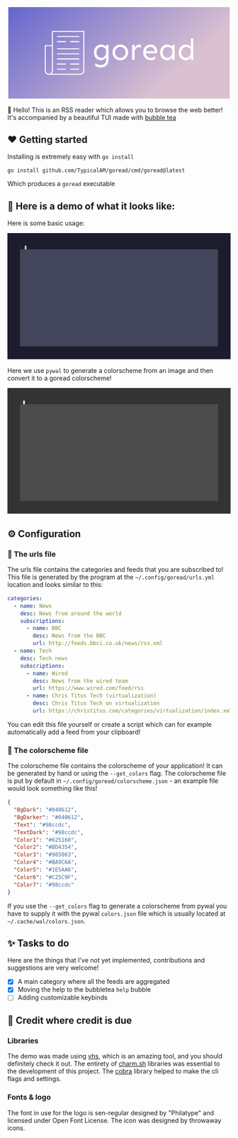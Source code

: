 <p align="center">
    <img width="500" src="assets/cover.png" />
</p>

👋 Hello! This is an RSS reader which allows you to browse the web better! It's accompanied by a beautiful TUI made
with [bubble tea](https://github.com/charmbracelet/bubbletea)

## ❤️ Getting started

Installing is extremely easy with `go install`

```
go install github.com/TypicalAM/goread/cmd/goread@latest
```

Which produces a `goread` executable

## 📸 Here is a demo of what it looks like:

Here is some basic usage:

<p align="center">
    <img width="700" src="assets/example1.gif" />
</p>

Here we use `pywal` to generate a colorscheme from an image and then convert it to a goread colorscheme!

<p align="center">
    <img width="700" src="assets/example2.gif" />
</p>

## ⚙️ Configuration

### 📝 The urls file

The urls file contains the categories and feeds that you are subscribed to! This file is generated by the program at
the `~/.config/goread/urls.yml` location and looks similar to this:

```yaml
categories:
  - name: News
    desc: News from around the world
    subscriptions:
      - name: BBC
        desc: News from the BBC
        url: http://feeds.bbci.co.uk/news/rss.xml
  - name: Tech
    desc: Tech news
    subscriptions:
      - name: Wired
        desc: News from the wired team
        url: https://www.wired.com/feed/rss
      - name: Chris Titus Tech (virtualization)
        desc: Chris Titus Tech on virtualization
        url: https://christitus.com/categories/virtualization/index.xml
```

You can edit this file yourself or create a script which can for example automatically add a feed from your clipboard!

### 🌃 The colorscheme file

The colorscheme file contains the colorscheme of your application! It can be generated by hand or using
the `--get_colors` flag. The colorscheme file is put by default in `~/.config/goread/colorscheme.json` - an example file
would look something like this!

```json
{
  "BgDark": "#040612",
  "BgDarker": "#040612",
  "Text": "#98ccdc",
  "TextDark": "#98ccdc",
  "Color1": "#625160",
  "Color2": "#BD4354",
  "Color3": "#985063",
  "Color4": "#BA9C6A",
  "Color5": "#1E5AA6",
  "Color6": "#C25C9F",
  "Color7": "#98ccdc"
}
```

If you use the `--get_colors` flag to generate a colorscheme from pywal you have to supply it with the
pywal `colors.json` file which is usually located at `~/.cache/wal/colors.json`.

## ✨ Tasks to do

Here are the things that I've not yet implemented, contributions and suggestions are very welcome!

- [X] A main category where all the feeds are aggregated
- [X] Moving the help to the bubbletea `help` bubble
- [ ] Adding customizable keybinds

## 💁 Credit where credit is due

### Libraries

The demo was made using [vhs](https://github.com/charmbracelet/vhs/), which is an amazing tool, and you should
definitely check it out. The entirety of [charm.sh](https://charm.sh) libraries was essential to the development of this
project. The [cobra](https://github.com/spf13/cobra/) library helped to make the cli flags and settings.

### Fonts & logo

The font in use for the logo is sen-regular designed by "Philatype" and licensed under Open Font License. The icon was
designed by throwaway icons.

